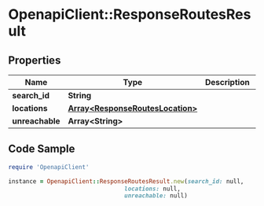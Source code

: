# OpenapiClient::ResponseRoutesResult

## Properties

Name | Type | Description | Notes
------------ | ------------- | ------------- | -------------
**search_id** | **String** |  | 
**locations** | [**Array&lt;ResponseRoutesLocation&gt;**](ResponseRoutesLocation.md) |  | 
**unreachable** | **Array&lt;String&gt;** |  | 

## Code Sample

```ruby
require 'OpenapiClient'

instance = OpenapiClient::ResponseRoutesResult.new(search_id: null,
                                 locations: null,
                                 unreachable: null)
```


